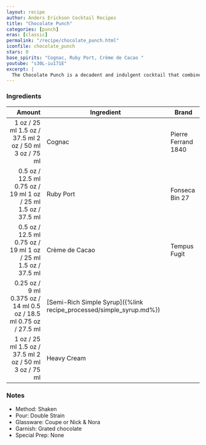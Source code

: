 ```yaml
---
layout: recipe
author: Anders Erickson Cocktail Recipes
title: "Chocolate Punch"
categories: [punch]
eras: [classic]
permalink: "/recipe/chocolate_punch.html"
iconfile: chocolate_punch
stars: 0
base_spirits: "Cognac, Ruby Port, Crème de Cacao "
youtube: "s30L-iu171E"
excerpt: |
  The Chocolate Punch is a decadent and indulgent cocktail that combines the rich flavors of brandy, port, and dark crème de cacao.
---
```


### Ingredients

|  Amount | Ingredient                                                | Brand               |
| ------: | --------------------------------------------------------- | ------------------- |
|    <span class="onex active">1 oz / 25 ml</span> <span class="onehalfx">1.5 oz / 37.5 ml</span> <span class="twox">2 oz / 50 ml</span> <span class="threex">3 oz / 75 ml</span> | Cognac                                                    | Pierre Ferrand 1840 |
|  <span class="onex active">0.5 oz / 12.5 ml</span> <span class="onehalfx">0.75 oz / 19 ml</span> <span class="twox">1 oz / 25 ml</span> <span class="threex">1.5 oz / 37.5 ml</span> | Ruby Port                                                 | Fonseca Bin 27      |
|  <span class="onex active">0.5 oz / 12.5 ml</span> <span class="onehalfx">0.75 oz / 19 ml</span> <span class="twox">1 oz / 25 ml</span> <span class="threex">1.5 oz / 37.5 ml</span> | Crème de Cacao                                            | Tempus Fugit        |
| <span class="onex active">0.25 oz / 9 ml</span> <span class="onehalfx">0.375 oz / 14 ml</span> <span class="twox">0.5 oz / 18.5 ml</span> <span class="threex">0.75 oz / 27.5 ml</span> | [Semi-Rich Simple Syrup]({%link recipe_processed/simple_syrup.md%}) |
|    <span class="onex active">1 oz / 25 ml</span> <span class="onehalfx">1.5 oz / 37.5 ml</span> <span class="twox">2 oz / 50 ml</span> <span class="threex">3 oz / 75 ml</span> | Heavy Cream                                               |

### Notes

- Method: Shaken
- Pour: Double Strain
- Glassware: Coupe or Nick & Nora
- Garnish: Grated chocolate
- Special Prep: None
